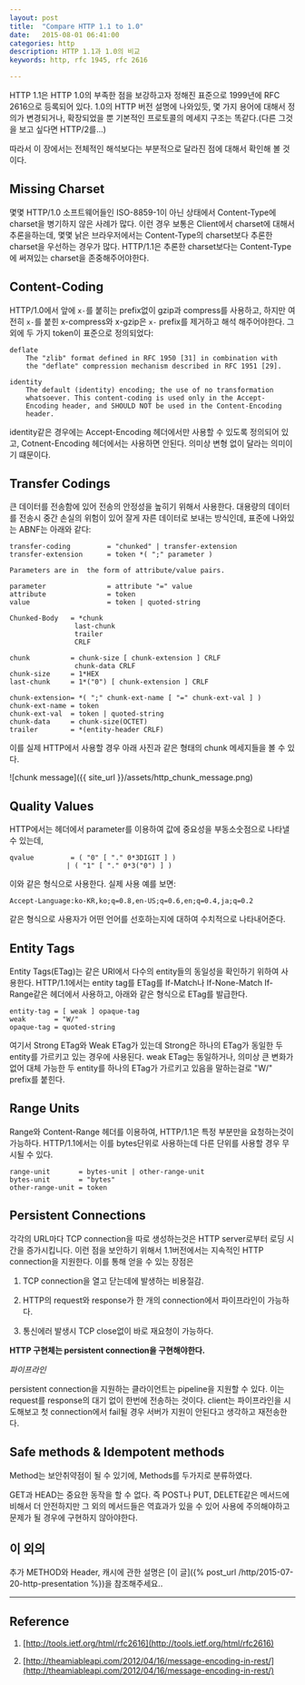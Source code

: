 ```yaml
---
layout: post
title:  "Compare HTTP 1.1 to 1.0"
date:   2015-08-01 06:41:00
categories: http
description: HTTP 1.1과 1.0의 비교
keywords: http, rfc 1945, rfc 2616

---
```


HTTP 1.1은 HTTP 1.0의 부족한 점을 보강하고자 정해진 표준으로 1999년에 RFC 2616으로 등록되어 있다. 1.0의 HTTP 버전 설명에 나와있듯, 몇 가지 용어에 대해서 정의가 변경되거나, 확장되었을 뿐 기본적인 프로토콜의 메세지 구조는 똑같다.(다른 그것을 보고 싶다면 HTTP/2를...)

따라서 이 장에서는 전체적인 해석보다는 부분적으로 달라진 점에 대해서 확인해 볼 것이다.


Missing Charset
----

몇몇 HTTP/1.0 소프트웨어들인 ISO-8859-1이 아닌 상태에서 Content-Type에 charset을 병기하지 않은 사례가 많다. 이런 경우 보통은 Client에서 charset에 대해서 추론을하는데, 몇몇 낡은 브라우저에서는 Content-Type의 charset보다 추론한 charset을 우선하는 경우가 많다. HTTP/1.1은 추론한 charset보다는 Content-Type에 써져있는 charset을 존중해주어야한다.


Content-Coding
----

HTTP/1.0에서 앞에 ```x-```를 붙히는 prefix없이 gzip과 compress를 사용하고, 하지만 여전히 ```x-```를 붙힌 x-compress와 x-gzip은 ```x-``` prefix를 제거하고 해석 해주어야한다. 그외에 두 가지 token이 표준으로 정의되었다:

	deflate
	    The "zlib" format defined in RFC 1950 [31] in combination with
	    the "deflate" compression mechanism described in RFC 1951 [29].
	    
	identity
		The default (identity) encoding; the use of no transformation
		whatsoever. This content-coding is used only in the Accept-
		Encoding header, and SHOULD NOT be used in the Content-Encoding
		header.


identity같은 경우에는 Accept-Encoding 헤더에서만 사용할 수 있도록 정의되어 있고, Cotnent-Encoding 헤더에서는 사용하면 안된다. 의미상 변형 없이 달라는 의미이기 떄문이다.

Transfer Codings
----

큰 데이터를 전송함에 있어 전송의 안정성을 높히기 위해서 사용한다. 대용량의 데이터를 전송시 중간 손실의 위험이 있어 잘게 자른 데이터로 보내는 방식인데, 
표준에 나와있는 ABNF는 아래와 같다:

	transfer-coding         = "chunked" | transfer-extension
	transfer-extension      = token *( ";" parameter )

	Parameters are in  the form of attribute/value pairs.

	parameter               = attribute "=" value
	attribute               = token
	value                   = token | quoted-string

	Chunked-Body   = *chunk
	                last-chunk
	                trailer
	                CRLF

	chunk          = chunk-size [ chunk-extension ] CRLF
	                chunk-data CRLF
	chunk-size     = 1*HEX
	last-chunk     = 1*("0") [ chunk-extension ] CRLF

	chunk-extension= *( ";" chunk-ext-name [ "=" chunk-ext-val ] )
	chunk-ext-name = token
	chunk-ext-val  = token | quoted-string
	chunk-data     = chunk-size(OCTET)
	trailer        = *(entity-header CRLF)

이를 실제 HTTP에서 사용할 경우 아래 사진과 같은 형태의 chunk 메세지들을 볼 수 있다.

![chunk message]({{ site_url }}/assets/http_chunk_message.png)


Quality Values
----

HTTP에서는 헤더에서 parameter를 이용하여 값에 중요성을  부동소숫점으로 나타낼 수 있는데,

	qvalue         = ( "0" [ "." 0*3DIGIT ] )
	              | ( "1" [ "." 0*3("0") ] )

이와 같은 형식으로 사용한다. 실제 사용 예를 보면:

	Accept-Language:ko-KR,ko;q=0.8,en-US;q=0.6,en;q=0.4,ja;q=0.2

같은 형식으로 사용자가 어떤 언어를 선호하는지에 대하여 수치적으로 나타내어준다.

Entity Tags
----

Entity Tags(ETag)는 같은 URI에서 다수의 entity들의 동일성을 확인하기 위하여 사용한다. HTTP/1.1에서는 entity tag를 ETag를 If-Match나 If-None-Match If-Range같은 헤더에서 사용하고, 아래와 같은 형식으로 ETag를 발급한다.

	entity-tag = [ weak ] opaque-tag
	weak       = "W/"
	opaque-tag = quoted-string

여기서 Strong ETag와 Weak ETag가 있는데 Strong은 하나의 ETag가 동일한 두 entity를 가르키고 있는 경우에 사용된다. weak ETag는 동일하거나, 의미상 큰 변화가 없어 대체 가능한 두 entity를 하나의 ETag가 가르키고 있음을 말하는걸로 "W/" prefix를 붙힌다.


Range Units
----

Range와 Content-Range 헤더를 이용하여, HTTP/1.1은 특정 부분만을 요청하는것이 가능하다. HTTP/1.1에서는 이를 bytes단위로 사용하는데 다른 단위를 사용할 경우 무시될 수 있다.

	range-unit       = bytes-unit | other-range-unit
	bytes-unit       = "bytes"
	other-range-unit = token


Persistent Connections
----

각각의 URL마다 TCP connection을 따로 생성하는것은 HTTP server로부터 로딩 시간을 증가시킵니다. 이런 점을 보안하기 위해서 1.1버전에서는 지속적인 HTTP connection을 지원한다. 이를 통해 얻을 수 있는 장점은

1. TCP connection을 열고 닫는데에 발생하는 비용절감.

1. HTTP의 request와 response가 한 개의 connection에서 파이프라인이 가능하다.

1. 통신에러 발생시 TCP close없이 바로 재요청이 가능하다.

**HTTP 구현체는 persistent connection을 구현해야한다.**


*파이프라인*

persistent connection을 지원하는 클라이언트는 pipeline을 지원할 수 있다. 이는 request를 response의 대기 없이 한번에 전송하는 것이다.
client는 파이프라인을 시도해보고 첫 connection에서 fail될 경우 서버가 지원이 안된다고 생각하고 재전송한다.

Safe methods & Idempotent methods
-----

Method는 보안취약점이 될 수 있기에, Methods를 두가지로 분류하였다.

GET과 HEAD는 중요한 동작을 할 수 없다. 즉 POST나 PUT, DELETE같은 메서드에 비해서 더 안전하지만 그 외의 메서드들은 역효과가 있을 수 있어 사용에 주의해야하고 문제가 될 경우에 구현하지 않아야한다.


이 외의
----

추가 METHOD와 Header, 캐시에 관한 설명은 [이 글]({% post_url /http/2015-07-20-http-presentation %})을 참조해주세요..


-----

Reference
----

1. [http://tools.ietf.org/html/rfc2616](http://tools.ietf.org/html/rfc2616)

1. [http://theamiableapi.com/2012/04/16/message-encoding-in-rest/](http://theamiableapi.com/2012/04/16/message-encoding-in-rest/)
